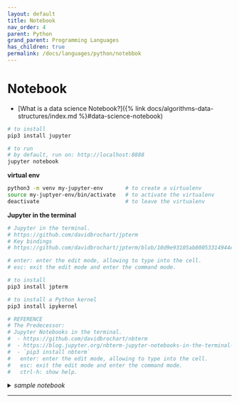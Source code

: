 ```yaml
---
layout: default
title: Notebook
nav_order: 4
parent: Python
grand_parent: Programming Languages
has_children: true
permalink: /docs/languages/python/notebbok
---
```


# Notebook

- [What is a data science Notebook?]({% link docs/algorithms-data-structures/index.md %}#data-science-notebook)

```sh
# to install
pip3 install jupyter

# to run
# by default, run on: http://localhost:8888
jupyter notebook
```

__virtual env__

```sh
python3 -m venv my-jupyter-env       # to create a virtualenv
source my-juptyer-env/bin/activate   # to activate the virtualenv
deactivate                           # to leave the virtualenv
```

__Jupyter in the terminal__

```sh
# Jupyter in the terminal.
# https://github.com/davidbrochart/jpterm
# Key bindings
# https://github.com/davidbrochart/jpterm/blob/10d9e93105ab80053314944e805689a5c9a01449/docs/plugins/notebook_editor.md

# enter: enter the edit mode, allowing to type into the cell.
# esc: exit the edit mode and enter the command mode.

# to install
pip3 install jpterm

# to install a Python kernel
pip3 install ipykernel

# REFERENCE
# The Predecessor:
# Jupyter Notebooks in the terminal.
#  - https://github.com/davidbrochart/nbterm
#  - https://blog.jupyter.org/nbterm-jupyter-notebooks-in-the-terminal-6a2b55d08b70
#  - `pip3 install nbterm`
#   enter: enter the edit mode, allowing to type into the cell.
#   esc: exit the edit mode and enter the command mode.
#   ctrl-h: show help.
```

<details markdown="block">
  <summary>
    <i>sample notebook</i>
  </summary>

```json
{
  "cells": [
    {
      "source": "This is a raw cell",
      "cell_type": "raw",
      "metadata": {}
    },
    {
      "cell_type": "markdown",
      "metadata": {},
      "source": "This is a markdown cell"
    },
    {
      "execution_count": 1,
      "cell_type": "code",
      "source": "a = 3\nprint(a+1)\n",
      "outputs": [],
      "metadata": {}
    }
  ],
  "metadata": {
    "kernelspec": {
      "language": "python",
      "name": "python3",
      "display_name": "Python 3"
    },
    "language_info": {
      "version": "3.9.2",
      "mimetype": "text/x-python",
      "name": "python",
      "file_extension": ".py"
    }
  },
  "nbformat": 4,
  "nbformat_minor": 4
}
```

-----
<!-- sample notebook -->
</details>

------ ------

[^1]: [...](...)
